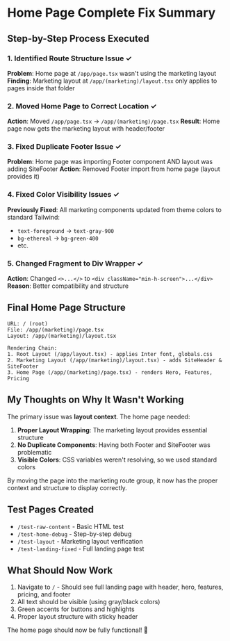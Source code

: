 # Home Page Complete Fix Summary

## Step-by-Step Process Executed

### 1. Identified Route Structure Issue ✓
**Problem**: Home page at `/app/page.tsx` wasn't using the marketing layout
**Finding**: Marketing layout at `/app/(marketing)/layout.tsx` only applies to pages inside that folder

### 2. Moved Home Page to Correct Location ✓
**Action**: Moved `/app/page.tsx` → `/app/(marketing)/page.tsx`
**Result**: Home page now gets the marketing layout with header/footer

### 3. Fixed Duplicate Footer Issue ✓
**Problem**: Home page was importing Footer component AND layout was adding SiteFooter
**Action**: Removed Footer import from home page (layout provides it)

### 4. Fixed Color Visibility Issues ✓
**Previously Fixed**: All marketing components updated from theme colors to standard Tailwind:
- `text-foreground` → `text-gray-900`
- `bg-ethereal` → `bg-green-400`
- etc.

### 5. Changed Fragment to Div Wrapper ✓
**Action**: Changed `<>...</>` to `<div className="min-h-screen">...</div>`
**Reason**: Better compatibility and structure

## Final Home Page Structure

```
URL: / (root)
File: /app/(marketing)/page.tsx
Layout: /app/(marketing)/layout.tsx

Rendering Chain:
1. Root Layout (/app/layout.tsx) - applies Inter font, globals.css
2. Marketing Layout (/app/(marketing)/layout.tsx) - adds SiteHeader & SiteFooter
3. Home Page (/app/(marketing)/page.tsx) - renders Hero, Features, Pricing
```

## My Thoughts on Why It Wasn't Working

The primary issue was **layout context**. The home page needed:

1. **Proper Layout Wrapping**: The marketing layout provides essential structure
2. **No Duplicate Components**: Having both Footer and SiteFooter was problematic
3. **Visible Colors**: CSS variables weren't resolving, so we used standard colors

By moving the page into the marketing route group, it now has the proper context and structure to display correctly.

## Test Pages Created
- `/test-raw-content` - Basic HTML test
- `/test-home-debug` - Step-by-step debug
- `/test-layout` - Marketing layout verification
- `/test-landing-fixed` - Full landing page test

## What Should Now Work
1. Navigate to `/` - Should see full landing page with header, hero, features, pricing, and footer
2. All text should be visible (using gray/black colors)
3. Green accents for buttons and highlights
4. Proper layout structure with sticky header

The home page should now be fully functional! 🎉